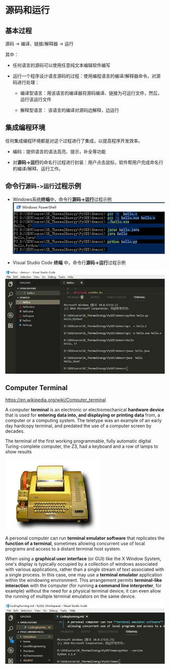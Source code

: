 
# 源码和运行

## 基本过程

源码 -> 编译、链接/解释器 -> 运行

其中：

* 任何语言的源码可以使用任意纯文本编辑软件编写

* 运行一个程序设计语言源码的过程：使用编程语言的编译/解释器命令，对源码进行处理：

   * 编译型语言：用该语言的编译器将源码编译、链接为可运行文件，然后，运行该运行文件

   * 解释型语言： 该语言的编译对源码边解释，边运行

## 集成编程环境

任何集成编程环境都是对这个过程进行了集成，以提高程序开发效率。

 * 编码：提供语言的语法高亮、提示，补全等功能

 * 对**源码->运行**的命名行过程进行封装：用户点击鼠标，软件帮用户完成命名行的编译/解释、运行工作。

##  命令行`源码->运行`过程示例

* Windows系统**终端**中，命令行**源码->运行**过程示例
![Window操作系统终端中，命令行运行过程示例](./codingrunning/demo-windows-shell.jpg)

* Visual Studio Code **终端** 中，命令行**源码->运行**过程示例

![Visual Studio Code **终端** 中，命令行运行过程示例](./codingrunning/demo-vscode-terminal.jpg)


## Computer Terminal

https://en.wikipedia.org/wiki/Computer_terminal

A computer **terminal** is an electronic or electromechanical **hardware device** that is used for **entering data into, and displaying or printing data** from, a computer or a computing system. The teletype was an example of an early day hardcopy terminal, and predated the use of a computer screen by decades.

The terminal of the first working programmable, fully automatic digital Turing-complete computer, the Z3, had a keyboard and a row of lamps to show results

![terminal](./codingrunning/ASR-33_1.jpg)

A personal computer can run **terminal emulator software** that replicates the **function of a terminal**, sometimes allowing concurrent use of local programs and access to a distant terminal host system.

When using a **graphical user interface** (or GUI) like the X Window System, one's display is typically occupied by a collection of windows associated with various applications, rather than a single stream of text associated with a single process. In this case, one may use a **terminal emulator** application within the windowing environment. This arrangement permits **terminal-like interaction** with the computer (for running **a command line interpreter**, for example) without the need for a physical terminal device; it can even allow the running of multiple terminal emulators on the same device.


![terminalemulator](./codingrunning/terminal-emulator.jpg)

